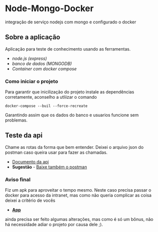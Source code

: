 # Node-Mongo-Docker
integração de serviço nodejs com mongo e configurado o docker


## Sobre a aplicação
Aplicação para teste de conhecimento usando as ferramentas. 
* *node.js (express)*
* *banco de dados (MONGODB)*
* *Container com docker compose*

### Como iniciar o projeto
Para garantir que inicilização do projeto instale as dependências corretamente, aconselho a utliizar o comando
````
docker-compose --buil --force-recreate
````
Garantindo assim que os dados do banco e usuarios funcione sem problemas.

## Teste da api
Chame as rotas da forma que bem entender.
Deixei o arquivo json do postman caso queira usar para fazer as chamadas.
* [Documento da api](DITO.postman_collection.json)
* **Sugestão** - [Baixe também o postman](https://www.getpostman.com/downloads/)

### Aviso final
Fiz um apk para aproveitar o tempo mesmo.
Neste caso precisa passar o docker para acesso da intranet, mas como não queria complicar as coisa deixei a critério de vocês

* **[App](app.apk)**

ainda precisa ser feito algumas alterações, mas como é só um bônus, não há necessidade adiar o projeto por causa dele ;).
